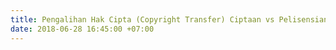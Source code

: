 ```yaml
---
title: Pengalihan Hak Cipta (Copyright Transfer) Ciptaan vs Pelisensian Ciptaan
date: 2018-06-28 16:45:00 +07:00
---
```


